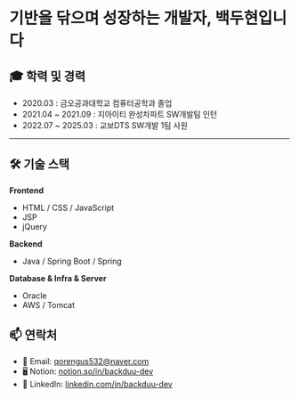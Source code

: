 # 기반을 닦으며 성장하는 개발자, 백두현입니다

## 🎓 학력 및 경력

- 2020.03 : 금오공과대학교 컴퓨터공학과 졸업
- 2021.04 ~ 2021.09 : 지아이티 완성차파트 SW개발팀 인턴 
- 2022.07 ~ 2025.03 : 교보DTS SW개발 1팀 사원

---

## 🛠️ 기술 스택

**Frontend**
- HTML / CSS / JavaScript
- JSP
- jQuery

**Backend**
- Java / Spring Boot / Spring

**Database & Infra & Server**
- Oracle 
- AWS / Tomcat

## 📫 연락처

- 📧 Email: qorengus532@naver.com
- 🖥️ Notion: [notion.so/in/backduu-dev](https://www.notion.so/SK-2264edaa3421806fad99f4af00f4896e?source=copy_link) 
- 💼 LinkedIn: [linkedin.com/in/backduu-dev](https://www.linkedin.com/in/doohyun-back-b70b94179/)

